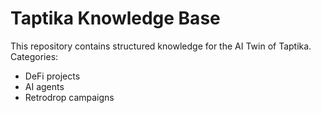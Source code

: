 # Taptika Knowledge Base
This repository contains structured knowledge for the AI Twin of Taptika.
Categories:
- DeFi projects
- AI agents
- Retrodrop campaigns
